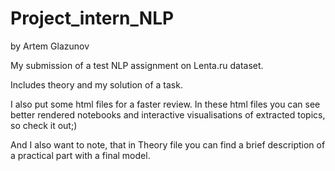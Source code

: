 # Project_intern_NLP 
by Artem Glazunov

 My submission of a test NLP assignment on Lenta.ru dataset. 
 
 Includes theory and my solution of a task.
 
 I also put some html files for a faster review. 
 In these html files you can see better rendered notebooks and interactive visualisations of extracted topics, so check it out;)
 
 And I also want to note, that in Theory file you can find a brief description of a practical part with a final model.
